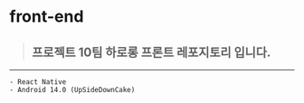 # front-end
> ## 프로젝트 10팀 하로롱 프론트 레포지토리 입니다.

---

    - React Native
    - Android 14.0 (UpSideDownCake)